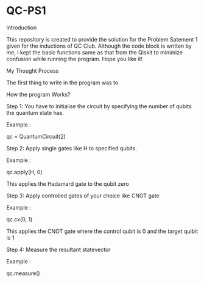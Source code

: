 # QC-PS1

Introduction 

This repository is created to provide the solution for the Problem Satement 1 given for the inductions of QC Club. Although the code block is written by me, I kept the basic functions same as that from the Qiskit to minimize confusion while running the program. Hope you like it!

My Thought Process

The first thing to write in the program was to

How the program Works?

Step 1: You have to initialise the circuit by specifying the number of qubits the quantum state has.

Example :

qc = QuantumCircuit(2)

Step 2: Apply single gates like H to specified qubits.

Example :

qc.apply(H, 0)   

This applies the Hadamard gate to the qubit zero 

Step 3: Apply controlled gates of your choice like CNOT gate

Example : 

qc.cx(0, 1)       

This applies the CNOT gate where the control qubit is 0 and the target quibit is 1

Step 4: Measure the resultant statevector

Example :

qc.measure()


